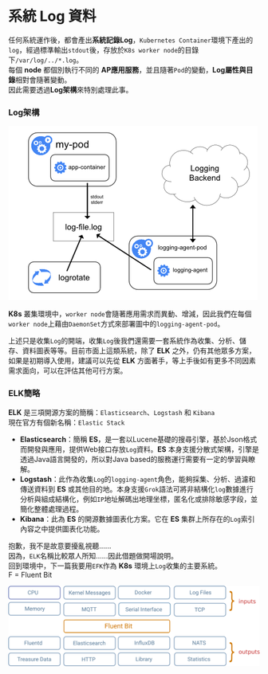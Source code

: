 # 系統 Log 資料

任何系統運作後，都會產出**系統記錄Log**，`Kubernetes Container`環境下產出的`log`，經過標準輸出`stdout`後，存放於`K8s worker node`的目錄下`/var/log/../*.log`。  
每個 **node** 都個別執行不同的 **AP應用服務**，並且隨著`Pod`的變動，**Log屬性與目錄**相對會隨著變動。  
因此需要透過**Log架構**來特別處理此事。

### Log架構

![](../.gitbook/assets/image%20%2816%29.png)

**K8s** 叢集環境中，`worker node`會隨著應用需求而異動、增減，因此我們在每個`worker node`上藉由`DaemonSet`方式來部署圖中的`logging-agent-pod`。

上述只是收集`Log`的開端，收集`Log`後我們還需要一套系統作為收集、分析、儲存、資料圖表等等。目前市面上這類系統，除了 **ELK** 之外，仍有其他眾多方案，如果是初期導入使用，建議可以先從 **ELK** 方面著手，等上手後如有更多不同因素需求面向，可以在評估其他可行方案。

### ELK簡略

**ELK** 是三項開源方案的簡稱：`Elasticsearch`、`Logstash` 和 `Kibana`  
現在官方有個新名稱：`Elastic Stack`

* **Elasticsearch**：簡稱 **ES**，是一套以Lucene基礎的搜尋引擎，基於Json格式而開發與應用，提供Web接口存放`Log`資料。**ES** 本身支援分散式架構，引擎是透過Java語言開發的，所以對Java based的服務運行需要有一定的學習與瞭解。
* **Logstash**：此作為收集`Log`的`logging-agent`角色，能夠採集、分析、過濾和傳送資料到 **ES** 或其他目的地。本身支援`Grok`語法可將非結構化`log`數據進行分析與組成結構化，例如`IP`地址解碼出地理坐標，匿名化或排除敏感字段，並簡化整體處理過程。
* **Kibana**：此為 **ES** 的開源數據圖表化方案。它在 **ES** 集群上所存在的`Log`索引內容之中提供圖表化功能。

抱歉，我不是故意要擾亂視聽......  
因為，`ELK`名稱比較眾人所知......因此借題做開場說明。  
回到環境中，下一篇我要用`EFK`作為 **K8s** 環境上`Log`收集的主要系統。  
F = Fluent Bit

![](../.gitbook/assets/image%20%288%29.png)

